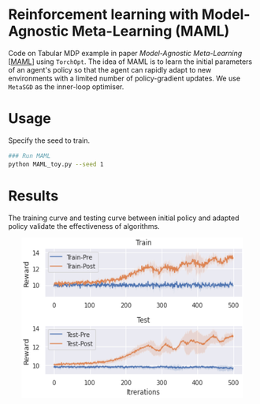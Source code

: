 # Reinforcement learning with Model-Agnostic Meta-Learning (MAML)

Code on Tabular MDP example in paper *Model-Agnostic Meta-Learning* [[MAML](https://arxiv.org/abs/1703.03400)] using `TorchOpt`. The idea of MAML is to learn the initial parameters of an agent's policy so that the agent can rapidly adapt to new environments with a limited number of policy-gradient updates. We use `MetaSGD` as the inner-loop optimiser.

# Usage
Specify the seed to train.
```bash
### Run MAML
python MAML_toy.py --seed 1
```

# Results
The training curve and testing curve between initial policy and adapted policy validate the effectiveness of algorithms.
<div align=center>
<img src="./maml.png" width="450" height="325" />
</div>
